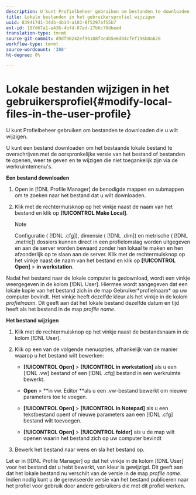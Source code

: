 ```yaml
---
description: U kunt Profielbeheer gebruiken om bestanden te downloaden die u wilt wijzigen.
title: Lokale bestanden in het gebruikersprofiel wijzigen
uuid: 839417d1-34db-4b14-a103-8f5297af55b7
exl-id: 187d67a1-e436-4bfd-87ad-17b6c70dbee4
translation-type: tm+mt
source-git-commit: d9df90242ef96188f4e4b5e6d04cfef196b0a628
workflow-type: tm+mt
source-wordcount: '388'
ht-degree: 0%

---
```


# Lokale bestanden wijzigen in het gebruikersprofiel{#modify-local-files-in-the-user-profile}

U kunt Profielbeheer gebruiken om bestanden te downloaden die u wilt wijzigen.

U kunt een bestand downloaden om het bestaande lokale bestand te overschrijven met de oorspronkelijke versie van het bestand of bestanden te openen, weer te geven en te wijzigen die niet toegankelijk zijn via de werkruimtemenu&#39;s.

**Een bestand downloaden**

1. Open in [!DNL Profile Manager] de benodigde mappen en submappen om te zoeken naar het bestand dat u wilt downloaden.
1. Klik met de rechtermuisknop op het vinkje naast de naam van het bestand en klik op **[!UICONTROL Make Local]**.

   >[!NOTE]
   >
   >Configuratie ( [!DNL .cfg]), dimensie ( [!DNL .dim]) en metrische ( [!DNL .metric]) dossiers kunnen direct in een profielomslag worden uitgegeven en aan de server worden bewaard zonder hen lokaal te maken en hen afzonderlijk op te slaan aan de server. Klik met de rechtermuisknop op het vinkje naast de naam van het bestand en klik op **[!UICONTROL Open]** > **in werkstation**.

Nadat het bestand naar de lokale computer is gedownload, wordt een vinkje weergegeven in de kolom [!DNL User]. Hiermee wordt aangegeven dat een lokale kopie van het bestand zich in de map Gebruiker\*profielnaam* op uw computer bevindt. Het vinkje heeft dezelfde kleur als het vinkje in de kolom *profielnaam*. Dit geeft aan dat het lokale bestand dezelfde datum en tijd heeft als het bestand in de map *profile name*.

**Het bestand wijzigen**

1. Klik met de rechtermuisknop op het vinkje naast de bestandsnaam in de kolom [!DNL User].
1. Klik op een van de volgende menuopties, afhankelijk van de manier waarop u het bestand wilt bewerken:

   * **[!UICONTROL Open]** >  **[!UICONTROL in workstation]** als u een  [!DNL .vw] bestand of een  [!DNL .cfg] bestand in een werkruimte bewerkt.

   * **Open**  > **in vw. Editor **als u een .vw-bestand bewerkt om nieuwe parameters toe te voegen.

   * **[!UICONTROL Open]** >  **[!UICONTROL In Notepad]** als u een tekstbestand opent of nieuwe parameters aan een  [!DNL .cfg] bestand wilt toevoegen.

   * **[!UICONTROL Open]** >  **[!UICONTROL folder]** als u de map wilt openen waarin het bestand zich op uw computer bevindt

1. Bewerk het bestand naar wens en sla het bestand op.

Let er in [!DNL Profile Manager] op dat het vinkje in de kolom [!DNL User] voor het bestand dat u hebt bewerkt, van kleur is gewijzigd. Dit geeft aan dat het lokale bestand nu verschilt van de versie in de map *profile name*. Indien nodig kunt u de gereviseerde versie van het bestand publiceren naar het profiel voor gebruik door andere gebruikers die met dit profiel werken.
